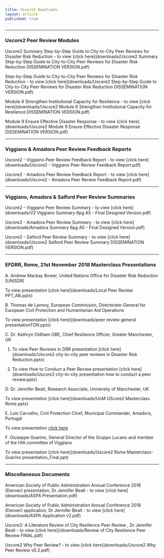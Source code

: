 ```yaml
---
title: Uscore2 Downloads
layout: article
published: true
---
```

-------------------------------------------------------------------------------------------------------------

### Uscore2 Peer Review Modules

Uscore2 Summary Step-by-Step Guide to City-to-City Peer Reviews for Disaster Risk Reduction - to view [click here](downloads/Uscore2 Summary Step-by-Step Guide to City-to-City Peer Reviews for Disaster Risk Reduction DISSEMINATION VERSION.pdf)

Step-by-Step Guide to City-to-City Peer Reviews for Disaster Risk Reduction - to view [click here](downloads/Uscore2 Step-by-Step Guide to City-to-City Peer Reviews for Disaster Risk Reduction DISSEMINATION VERSION.pdf)

Module 6 Strengthen Institutional Capacity for Resilience - to view [click here](downloads/Uscore2 Module 6 Strengthen Institutional Capacity for Resilience DISSEMINATION VERSION.pdf)

Module 9 Ensure Effective Disaster Response - to view [click here](downloads/Uscore2 Module 9 Ensure Effective Disaster Response DISSEMINATION VERSION.pdf)

-------------------------------------------------------------------------------------------------------------

### Viggiano & Amadora Peer Review Feedback Reports

Uscore2 - Viggiano Peer Review Feedback Report - to view [click here](downloads/Uscore2 - Viggiano Peer Review Feedback Report.pdf)

Uscore2 - Amadora Peer Review Feedback Report - to view [click here](downloads/Uscore2 - Amadora Peer Review Feedback Report.pdf)

-------------------------------------------------------------------------------------------------------------

### Viggiano, Amadora & Salford Peer Review Summaries

Uscore2 - Viggiano Peer Review Summary - to view [click here](downloads/V2 Viggiano Summary 6pg A5 - Final Designed Version.pdf)

Uscore2 - Amadora Peer Review Summary - to view [click here](downloads/Amadora Summary 6pg A5 - Final Designed Version.pdf)

Uscore2 - Salford Peer Review Summary - to view [click here](downloads/Uscore2 Salford Peer Review Summary DISSEMINATION VERSION.pdf)

-------------------------------------------------------------------------------------------------------------

### EFDRR, Rome, 21st November 2018 Masterclass Presentations

A. Andrew Mackay Bower, United Nations Office for Disaster Risk Reduction (UNISDR)

To view presentation [click here](downloads/Local Peer Review PPT_AB.pptx)

B. Thomas de Lannoy, European Commission, Directorate-General for European Civil Protection and Humanitarian Aid Operations

To view presentation [click here](downloads/peer review general presentationTDN.pptx)

C. Dr. Kathryn Oldham OBE, Chief Resilience Officer, Greater Manchester, UK

1. To view Peer Reviews in DRR presentation [click here](downloads/Uscore2 city-to-city peer reviews in Disaster Risk Reduction.pptx)

2. To view How to Conduct a Peer Review presentation [click here](downloads/Uscore2 city-to-city presentation how to conduct a peer review.pptx)

D. Dr. Jennifer Bealt, Research Associate, University of Manchester, UK

To view presentation [click here](downloads/UoM UScore2 Masterclass Rome.pptx)

E. Luis Carvalho, Civil Protection Chief, Municipal Commander, Amadora, Portugal

To view presentation [click here](downloads/Masterclass_Amadora.pptx)

F. Giuseppe Guarino, General Director of the Gruppo Lucano and member of the HIA committee of Viggiano

To view presentation [click here](downloads/Uscore2 Rome Masterclass-Guarino presentation_Final.ppt)


-------------------------------------------------------------------------------------------------------------

### Miscellaneous Documents

American Society of Public Administration Annual Conference 2018 (Denver) presentation, Dr Jennifer Bealt - to view [click here](downloads/ASPA Presentation.pdf)

American Society of Public Administration Annual Conference 2018 (Denver) application, Dr Jennifer Bealt - to view [click here](downloads/ASPA Application v2.pdf)

Uscore2: A Literature Review of City Resilience Peer Review , Dr Jennifer Bealt - to view [click here](/downloads/Review of City Resilience Peer Review FINAL.pdf)

Uscore2 Why Peer Review? - to view [click here](downloads/Uscore2 Why Peer Review v0.2.pdf)
